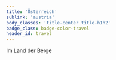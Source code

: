```yaml
---
title: 'Österreich'
sublink: 'austria'
body_classes: 'title-center title-h1h2'
badge_class: badge-color-travel
header_id: travel
---
```


Im Land der Berge